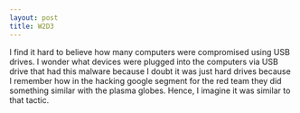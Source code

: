 ```yaml
---
layout: post
title: W2D3
---
```


I find it hard to believe how many computers were compromised using USB drives. I wonder what devices were plugged into the computers via USB drive that had this malware because I doubt it was just hard drives because I remember how in the hacking google segment for the red team they did something similar with the plasma globes. Hence, I imagine it was similar to that tactic.
